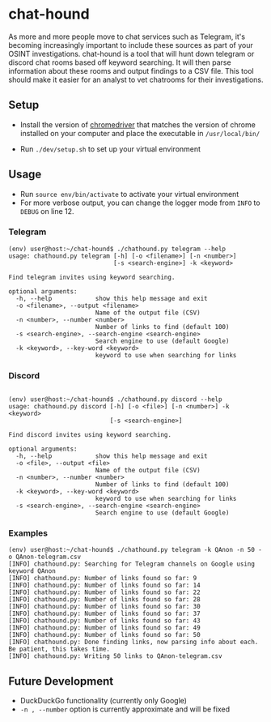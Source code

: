 # chat-hound
As more and more people move to chat services such as Telegram, it's becoming increasingly important to include these sources as part of your OSINT investigations. chat-hound is a tool that will hunt down telegram or discord chat rooms based off keyword searching. It will then parse information about these rooms and output findings to a CSV file. This tool should make it easier for an analyst to vet chatrooms for their investigations. 

## Setup
- Install the version of [chromedriver](https://chromedriver.chromium.org/downloads) that matches the version of chrome installed on your computer and place the executable in `/usr/local/bin/`

- Run `./dev/setup.sh` to set up your virtual environment

## Usage

- Run `source env/bin/activate` to activate your virtual environment
- For more verbose output, you can change the logger mode from `INFO` to `DEBUG` on line 12.

### Telegram
```
(env) user@host:~/chat-hound$ ./chathound.py telegram --help
usage: chathound.py telegram [-h] [-o <filename>] [-n <number>]
                             [-s <search-engine>] -k <keyword>

Find telegram invites using keyword searching.

optional arguments:
  -h, --help            show this help message and exit
  -o <filename>, --output <filename>
                        Name of the output file (CSV)
  -n <number>, --number <number>
                        Number of links to find (default 100)
  -s <search-engine>, --search-engine <search-engine>
                        Search engine to use (default Google)
  -k <keyword>, --key-word <keyword>
                        keyword to use when searching for links

```

### Discord

```

(env) user@host:~/chat-hound$ ./chathound.py discord --help
usage: chathound.py discord [-h] [-o <file>] [-n <number>] -k <keyword>
                            [-s <search-engine>]

Find discord invites using keyword searching.

optional arguments:
  -h, --help            show this help message and exit
  -o <file>, --output <file>
                        Name of the output file (CSV)
  -n <number>, --number <number>
                        Number of links to find (default 100)
  -k <keyword>, --key-word <keyword>
                        keyword to use when searching for links
  -s <search-engine>, --search-engine <search-engine>
                        Search engine to use (default Google)

```

### Examples

```
(env) user@host:~/chat-hound$ ./chathound.py telegram -k QAnon -n 50 -o QAnon-telegram.csv
[INFO] chathound.py: Searching for Telegram channels on Google using keyword QAnon
[INFO] chathound.py: Number of links found so far: 9
[INFO] chathound.py: Number of links found so far: 14
[INFO] chathound.py: Number of links found so far: 22
[INFO] chathound.py: Number of links found so far: 28
[INFO] chathound.py: Number of links found so far: 30
[INFO] chathound.py: Number of links found so far: 37
[INFO] chathound.py: Number of links found so far: 43
[INFO] chathound.py: Number of links found so far: 49
[INFO] chathound.py: Number of links found so far: 50
[INFO] chathound.py: Done finding links, now parsing info about each. Be patient, this takes time.
[INFO] chathound.py: Writing 50 links to QAnon-telegram.csv

```

## Future Development
- DuckDuckGo functionality (currently only Google)
- `-n , --number` option is currently approximate and will be fixed
